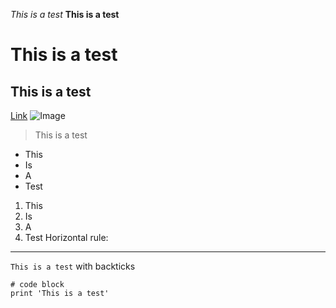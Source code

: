 *This is a test*
**This is a test**	
# This is a test
## This is a test
[Link](google.com)
![Image](https://www.spalding.com/dw/image/v2/ABAH_PRD/on/demandware.static/-/Sites-masterCatalog_SPALDING/default/dwd1aedc60/images/hi-res/77015E__FRONT.jpg?sw=338&sh=426&sm=cut&sfrm=jpg)	
> This is a test
* This
* Is
* A
* Test
1. This
2. Is
3. A
4. Test
Horizontal rule:
---
`This is a test` with backticks	
```
# code block
print 'This is a test'
```
